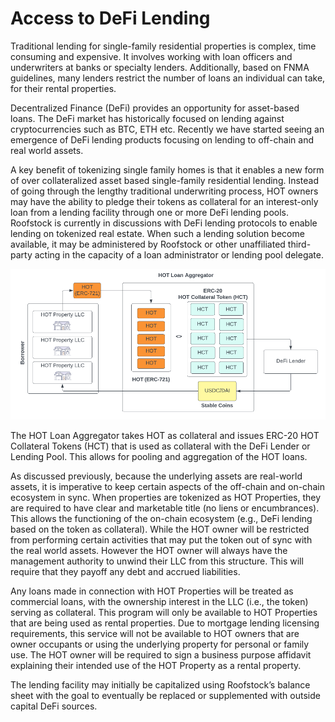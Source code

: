 # Access to DeFi Lending

Traditional lending for single-family residential properties is complex, time consuming and expensive. It involves working with loan officers and underwriters at banks or specialty lenders. Additionally, based on FNMA guidelines, many lenders restrict the number of loans an individual can take, for their rental properties.

Decentralized Finance (DeFi) provides an opportunity for asset-based loans. The DeFi market has historically focused on lending against cryptocurrencies such as BTC, ETH etc. Recently we have started seeing an emergence of DeFi lending products focusing on lending to off-chain and real world assets.&#x20;

A key benefit of tokenizing single family homes is that it enables a new form of over collateralized asset based single-family residential lending. Instead of going through the lengthy traditional underwriting process, HOT owners may have the ability to pledge their tokens as collateral for an interest-only loan from a lending facility through one or more DeFi lending pools. Roofstock is currently in discussions with DeFi lending protocols to enable lending on tokenized real estate. When such a lending solution become available, it may be administered by Roofstock or other unaffiliated third-party acting in the capacity of a loan administrator or lending pool delegate.&#x20;

![](<.gitbook/assets/Screen Shot 2022-05-27 at 8.44.36 AM.png>)

The HOT Loan Aggregator takes HOT as collateral and issues ERC-20 HOT Collateral Tokens (HCT)  that is used as collateral with the DeFi Lender or Lending Pool. This allows for pooling and aggregation of the HOT loans.

As discussed previously, because the underlying assets are real-world assets, it is imperative to keep certain aspects of the off-chain and on-chain ecosystem in sync. When properties are tokenized as HOT Properties, they are required to have clear and marketable title (no liens or encumbrances). This allows the functioning of the on-chain ecosystem (e.g., DeFi lending based on the token as collateral). While the HOT owner will be restricted from performing certain activities that may put the token out of sync with the real world assets. However the HOT owner will always have the management authority to unwind their LLC from this structure. This will require that they payoff any debt and accrued liabilities.

Any loans made in connection with HOT Properties will be treated as commercial loans, with the ownership interest in the LLC (i.e., the token) serving as collateral. This program will only be available to HOT Properties that are being used as rental properties. Due to mortgage lending licensing requirements, this service will not be available to HOT owners that are owner occupants or using the underlying property for personal or family use. The HOT owner will be required to sign a business purpose affidavit explaining their intended use of the HOT Property as a rental property.&#x20;

The lending facility may initially be capitalized using Roofstock’s balance sheet with the goal to eventually be replaced or supplemented with outside capital DeFi sources. &#x20;
